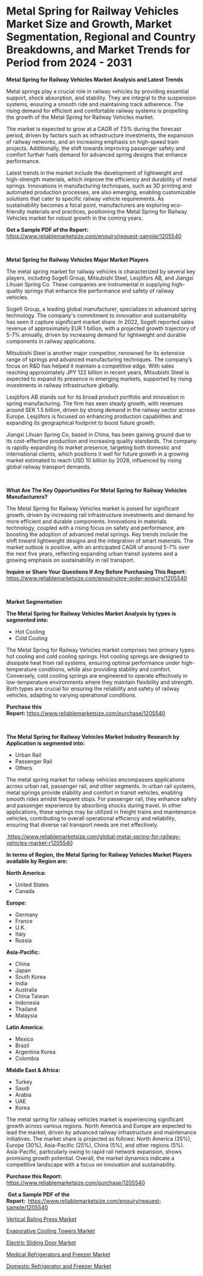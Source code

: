 <p><h1>Metal Spring for Railway Vehicles Market Size and Growth, Market Segmentation, Regional and Country Breakdowns, and Market Trends for Period from 2024 -  2031</h1></p><p><strong>Metal Spring for Railway Vehicles Market Analysis and Latest Trends</strong></p>
<p><p>Metal springs play a crucial role in railway vehicles by providing essential support, shock absorption, and stability. They are integral to the suspension systems, ensuring a smooth ride and maintaining track adherence. The rising demand for efficient and comfortable railway systems is propelling the growth of the Metal Spring for Railway Vehicles market.</p><p>The market is expected to grow at a CAGR of 7.5% during the forecast period, driven by factors such as infrastructure investments, the expansion of railway networks, and an increasing emphasis on high-speed train projects. Additionally, the shift towards improving passenger safety and comfort further fuels demand for advanced spring designs that enhance performance.</p><p>Latest trends in the market include the development of lightweight and high-strength materials, which improve the efficiency and durability of metal springs. Innovations in manufacturing techniques, such as 3D printing and automated production processes, are also emerging, enabling customizable solutions that cater to specific railway vehicle requirements. As sustainability becomes a focal point, manufacturers are exploring eco-friendly materials and practices, positioning the Metal Spring for Railway Vehicles market for robust growth in the coming years.</p></p>
<p><strong>Get a Sample PDF of the Report:&nbsp;</strong> <a href="https://www.reliablemarketsize.com/enquiry/request-sample/1205540?utm_campaign=1293&utm_medium=2&utm_source=Github&utm_content=ia&utm_term=16102024&utm_id=metal-spring-for-railway-vehicles">https://www.reliablemarketsize.com/enquiry/request-sample/1205540</a></p>
<p>&nbsp;</p>
<p><strong>Metal Spring for Railway Vehicles Major Market Players</strong></p>
<p><p>The metal spring market for railway vehicles is characterized by several key players, including Sogefi Group, Mitsubishi Steel, Lesjöfors AB, and Jiangxi Lihuan Spring Co. These companies are instrumental in supplying high-quality springs that enhance the performance and safety of railway vehicles.</p><p>Sogefi Group, a leading global manufacturer, specializes in advanced spring technology. The company's commitment to innovation and sustainability has seen it capture significant market share. In 2022, Sogefi reported sales revenue of approximately EUR 1 billion, with a projected growth trajectory of 5-7% annually, driven by increasing demand for lightweight and durable components in railway applications.</p><p>Mitsubishi Steel is another major competitor, renowned for its extensive range of springs and advanced manufacturing techniques. The company’s focus on R&D has helped it maintain a competitive edge. With sales reaching approximately JPY 122 billion in recent years, Mitsubishi Steel is expected to expand its presence in emerging markets, supported by rising investments in railway infrastructure globally.</p><p>Lesjöfors AB stands out for its broad product portfolio and innovation in spring manufacturing. The firm has seen steady growth, with revenues around SEK 1.5 billion, driven by strong demand in the railway sector across Europe. Lesjöfors is focused on enhancing production capabilities and expanding its geographical footprint to boost future growth.</p><p>Jiangxi Lihuan Spring Co, based in China, has been gaining ground due to its cost-effective production and increasing quality standards. The company is rapidly expanding its market presence, targeting both domestic and international clients, which positions it well for future growth in a growing market estimated to reach USD 10 billion by 2028, influenced by rising global railway transport demands.</p></p>
<p>&nbsp;</p>
<p><strong>What Are The Key Opportunities For Metal Spring for Railway Vehicles Manufacturers?</strong></p>
<p><p>The Metal Spring for Railway Vehicles market is poised for significant growth, driven by increasing rail infrastructure investments and demand for more efficient and durable components. Innovations in materials technology, coupled with a rising focus on safety and performance, are boosting the adoption of advanced metal springs. Key trends include the shift toward lightweight designs and the integration of smart materials. The market outlook is positive, with an anticipated CAGR of around 5-7% over the next five years, reflecting expanding urban transit systems and a growing emphasis on sustainability in rail transport.</p></p>
<p><strong>Inquire or Share Your Questions If Any Before Purchasing This Report:</strong> <a href="https://www.reliablemarketsize.com/enquiry/pre-order-enquiry/1205540?utm_campaign=1293&utm_medium=2&utm_source=Github&utm_content=ia&utm_term=16102024&utm_id=metal-spring-for-railway-vehicles">https://www.reliablemarketsize.com/enquiry/pre-order-enquiry/1205540</a></p>
<p>&nbsp;</p>
<p><strong>Market Segmentation</strong></p>
<p><strong>The Metal Spring for Railway Vehicles Market Analysis by types is segmented into:</strong></p>
<p><ul><li>Hot Cooling</li><li>Cold Cooling</li></ul></p>
<p><p>The Metal Spring for Railway Vehicles market comprises two primary types: hot cooling and cold cooling springs. Hot cooling springs are designed to dissipate heat from rail systems, ensuring optimal performance under high-temperature conditions, while also providing stability and comfort. Conversely, cold cooling springs are engineered to operate effectively in low-temperature environments where they maintain flexibility and strength. Both types are crucial for ensuring the reliability and safety of railway vehicles, adapting to varying operational conditions.</p></p>
<p><strong>Purchase this Report:&nbsp;</strong><a href="https://www.reliablemarketsize.com/purchase/1205540?utm_campaign=1293&utm_medium=2&utm_source=Github&utm_content=ia&utm_term=16102024&utm_id=metal-spring-for-railway-vehicles">https://www.reliablemarketsize.com/purchase/1205540</a></p>
<p>&nbsp;</p>
<p><strong>The Metal Spring for Railway Vehicles Market Industry Research by Application is segmented into:</strong></p>
<p><ul><li>Urban Rail</li><li>Passenger Rail</li><li>Others</li></ul></p>
<p><p>The metal spring market for railway vehicles encompasses applications across urban rail, passenger rail, and other segments. In urban rail systems, metal springs provide stability and comfort in transit vehicles, enabling smooth rides amidst frequent stops. For passenger rail, they enhance safety and passenger experience by absorbing shocks during travel. In other applications, these springs may be utilized in freight trains and maintenance vehicles, contributing to overall operational efficiency and reliability, ensuring that diverse rail transport needs are met effectively.</p></p>
<p><a href="https://www.reliablemarketsize.com/global-metal-spring-for-railway-vehicles-market-r1205540?utm_campaign=1293&utm_medium=2&utm_source=Github&utm_content=ia&utm_term=16102024&utm_id=metal-spring-for-railway-vehicles">&nbsp;https://www.reliablemarketsize.com/global-metal-spring-for-railway-vehicles-market-r1205540</a></p>
<p><strong>In terms of Region, the Metal Spring for Railway Vehicles Market Players available by Region are:</strong></p>
<p>
    <p> <strong> North America: </strong>
        <ul>
            <li>United States</li>
            <li>Canada</li>
        </ul>
        </p> 
    <p> <strong> Europe: </strong>
        <ul>
            <li>Germany</li>
            <li>France</li>
            <li>U.K.</li>
            <li>Italy</li>
            <li>Russia</li>
        </ul>
        </p> 
    <p> <strong> Asia-Pacific: </strong>
        <ul>
            <li>China</li>
            <li>Japan</li>
            <li>South Korea</li>
            <li>India</li>
            <li>Australia</li>
            <li>China Taiwan</li>
            <li>Indonesia</li>
            <li>Thailand</li>
            <li>Malaysia</li>
        </ul>
        </p> 
    <p> <strong> Latin America: </strong>
        <ul>
            <li>Mexico</li>
            <li>Brazil</li>
            <li>Argentina Korea</li>
            <li>Colombia</li>
        </ul>
        </p> 
    <p> <strong> Middle East & Africa: </strong>
        <ul>
            <li>Turkey</li>
            <li>Saudi</li>
            <li>Arabia</li>
            <li>UAE</li>
            <li>Korea</li>
        </ul>
    </p>
    </p>
<p><p>The metal spring for railway vehicles market is experiencing significant growth across various regions. North America and Europe are expected to lead the market, driven by advanced railway infrastructure and maintenance initiatives. The market share is projected as follows: North America (35%), Europe (30%), Asia-Pacific (25%), China (5%), and other regions (5%). Asia-Pacific, particularly owing to rapid rail network expansion, shows promising growth potential. Overall, the market dynamics indicate a competitive landscape with a focus on innovation and sustainability.</p></p>
<p><strong>Purchase this Report: </strong><a href="https://www.reliablemarketsize.com/purchase/1205540?utm_campaign=1293&utm_medium=2&utm_source=Github&utm_content=ia&utm_term=16102024&utm_id=metal-spring-for-railway-vehicles">https://www.reliablemarketsize.com/purchase/1205540</a></p>
<p>&nbsp;<strong>Get a Sample PDF of the Report:&nbsp;&nbsp;</strong><a href="https://www.reliablemarketsize.com/enquiry/request-sample/1205540?utm_campaign=1293&utm_medium=2&utm_source=Github&utm_content=ia&utm_term=16102024&utm_id=metal-spring-for-railway-vehicles">https://www.reliablemarketsize.com/enquiry/request-sample/1205540</a></p>
<p><strong></strong></p>
<p><p><a href="https://issuu.com/reportprime-2/docs/vertical-baling-press-market-size-2_1c72ea0d2656a0?utm_campaign=1293&utm_medium=2&utm_source=Github&utm_content=ia&utm_term=16102024&utm_id=metal-spring-for-railway-vehicles">Vertical Baling Press Market</a></p><p><a href="https://issuu.com/reportprime-2/docs/evaporative-cooling-towers-market-s_81d3a16308fa0b?utm_campaign=1293&utm_medium=2&utm_source=Github&utm_content=ia&utm_term=16102024&utm_id=metal-spring-for-railway-vehicles">Evaporative Cooling Towers Market</a></p><p><a href="https://www.linkedin.com/pulse/future-trends-global-electric-sliding-door-market-insights-3cd1c?utm_campaign=1293&utm_medium=2&utm_source=Github&utm_content=ia&utm_term=16102024&utm_id=metal-spring-for-railway-vehicles">Electric Sliding Door Market</a></p><p><a href="https://github.com/ardeliap6te/Market-Research-Report-List-1/blob/main/medical-refrigerators-and-freezer-market.md?utm_campaign=1293&utm_medium=2&utm_source=Github&utm_content=ia&utm_term=16102024&utm_id=metal-spring-for-railway-vehicles">Medical Refrigerators and Freezer Market</a></p><p><a href="https://github.com/herbtbgfennig/Market-Research-Report-List-1/blob/main/domestic-refrigerator-and-freezer-market.md?utm_campaign=1293&utm_medium=2&utm_source=Github&utm_content=ia&utm_term=16102024&utm_id=metal-spring-for-railway-vehicles">Domestic Refrigerator and Freezer Market</a></p></p>